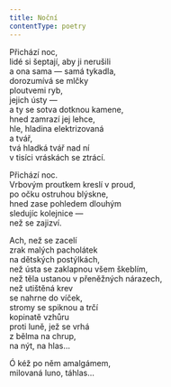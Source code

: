 ```yaml
---
title: Noční
contentType: poetry
---
```


<section>

Přichází noc,  
lidé si šeptají, aby ji nerušili  
a ona sama — samá tykadla,  
dorozumívá se mlčky  
ploutvemi ryb,  
jejich ústy —  
a ty se sotva dotknou kamene,  
hned zamrazí jej lehce,  
hle, hladina elektrizovaná  
a tvář,  
tvá hladká tvář nad ní  
v tisíci vráskách se ztrácí.

</section>

<section>

Přichází noc.  
Vrbovým proutkem kreslí v proud,  
po očku ostruhou blýskne,  
hned zase pohledem dlouhým  
sledujíc kolejnice —  
než se zajizví.

</section>

<section>

Ach, než se zacelí  
zrak malých pacholátek  
na dětských postýlkách,  
než ústa se zaklapnou všem škeblím,  
než těla ustanou v přeněžných nárazech,  
než utištěná krev  
se nahrne do víček,  
stromy se spiknou a trčí  
kopinatě vzhůru  
proti luně, jež se vrhá  
z bělma na chrup,  
na nýt, na hlas…

</section>

<section>

Ó kéž po něm amalgámem,  
milovaná luno, táhlas…

</section>
